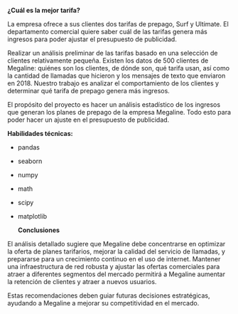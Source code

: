 **¿Cuál es la mejor tarifa?**
 
La empresa ofrece a sus clientes dos tarifas de prepago, Surf y Ultimate. El departamento comercial quiere saber cuál de las tarifas genera más ingresos para poder ajustar el presupuesto de publicidad.

Realizar un análisis preliminar de las tarifas basado en una selección de clientes relativamente pequeña. Existen los datos de 500 clientes de Megaline: quiénes son los clientes, de dónde son, qué tarifa usan, así como la cantidad de llamadas que hicieron y los mensajes de texto que enviaron en 2018. Nuestro trabajo es analizar el comportamiento de los clientes y determinar qué tarifa de prepago genera más ingresos.

El propósito del proyecto es hacer un análisis estadístico de los ingresos que generan los planes de prepago de la empresa Megaline. Todo esto para poder hacer un ajuste en el presupuesto de publicidad.

**Habilidades técnicas:**

* pandas
* seaborn
* numpy
* math
* scipy
* matplotlib

  **Conclusiones**

El análisis detallado sugiere que Megaline debe concentrarse en optimizar la oferta de planes tarifarios, mejorar la calidad del servicio de llamadas, y prepararse para un crecimiento continuo en el uso de internet. Mantener una infraestructura de red robusta y ajustar las ofertas comerciales para atraer a diferentes segmentos del mercado permitirá a Megaline aumentar la retención de clientes y atraer a nuevos usuarios.

Estas recomendaciones deben guiar futuras decisiones estratégicas, ayudando a Megaline a mejorar su competitividad en el mercado.

